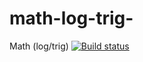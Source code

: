 # math-log-trig-
Math (log/trig) [![Build status](https://ci.appveyor.com/api/projects/status/udl1k74ts0qtdgp1/branch/master?svg=true)](https://ci.appveyor.com/project/Pavel-A-T/math-log-trig/branch/master)

